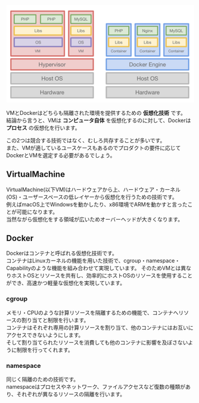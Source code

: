 ![VM Docker](imgs/vm-docker.png)

VMとDockerはどちらも隔離された環境を提供するための **仮想化技術** です。  
結論から言うと、VMは **コンピュータ自体** を仮想化するのに対して、Dockerは **プロセス** の仮想化を行います。  

この2つは競合する技術ではなく、むしろ共存することが多いです。  
また、VMが適しているユースケースもあるのでプロダクトの要件に応じてDockerとVMを選定する必要があるでしょう。

## VirtualMachine
VirtualMachine(以下VM)はハードウェアから上、ハードウェア・カーネル(OS)・ユーザースペースの低レイヤーから仮想化を行うための技術です。  
例えばmacOS上でWindowsを動かしたり、x86環境でARMを動かすと言ったことが可能になります。  
当然ながら仮想化をする領域が広いためオーバーヘッドが大きくなります。

## Docker
Dockerはコンテナと呼ばれる仮想化技術です。  
コンテナはLinuxカーネルの機能を用いた技術で、cgroup・namespace・Capabilityのような機能を組み合わせて実現しています。
そのためVMとは異なりホストOSとリソースを共有し、効率的にホストOSのリソースを使用することができ、高速かつ軽量な仮想化を実現しています。

### cgroup
メモリ・CPUのような計算リソースを隔離するための機能で、コンテナへリソースの割り当てと制限を行います。  
コンテナはそれぞれ専用の計算リソースを割り当て、他のコンテナにはお互いにアクセスできないようにします。  
そして割り当てられたリソースを消費しても他のコンテナに影響を及ぼさないように制限を行ってくれます。

### namespace
同じく隔離のための技術です。  
namespaceはプロセスやネットワーク、ファイルアクセスなど復数の種類があり、それぞれが異なるリソースの隔離を行います。
